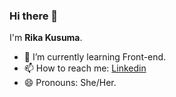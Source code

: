 ### Hi there 👋

I'm **Rika Kusuma**.

- 🌱 I’m currently learning Front-end.  
- 📫 How to reach me: [Linkedin](https://www.linkedin.com/in/ni-made-rika-padeswari-kusuma-238a71207/)
- 😄 Pronouns: She/Her.

